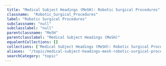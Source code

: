 ```yaml
--- 
 title: "Medical Subject Headings (MeSH): Robotic Surgical Procedures" 
 classname:  "Robotic_Surgical_Procedures" 
 label: "Robotic Surgical Procedures" 
 subclassname: "null" 
 subclasslabel: "null" 
 parentclassname: "MeSH" 
 parentclasslabel: "Medical Subject Headings (MeSH)" 
 equalentCollections: [] 
 collections: ['Medical Subject Headings (MeSH): Robotic Surgical Procedures']
 aliases:  "/topic/medical-subject-headings-mesh-robotic-surgical-procedures"  
 searchCategory: "topic" 
---
```

